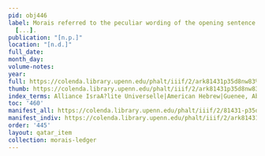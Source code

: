 ```yaml
---
pid: obj446
label: Morais referred to the peculiar wording of the opening sentence of the parasha
  [...].
publication: "[n.p.]"
location: "[n.d.]"
full_date:
month_day:
volume-notes:
year:
full: https://colenda.library.upenn.edu/phalt/iiif/2/ark81431p35d8nw83%2FSHA256E-s7529689--4346a1b0a878723adb8a892b98289b8e451380f638685a00f2573fe82b08cc23.jpeg/full/3500,/0/default.jpg
thumb: https://colenda.library.upenn.edu/phalt/iiif/2/ark81431p35d8nw83%2FSHA256E-s7529689--4346a1b0a878723adb8a892b98289b8e451380f638685a00f2573fe82b08cc23.jpeg/full/!200,200/0/default.jpg
index_terms: Alliance IsraA?lite Universelle|American Hebrew|Guenee, Abbott
toc: '460'
manifest_all: https://colenda.library.upenn.edu/phalt/iiif/2/81431-p35d8nw83/manifest
manifest_indiv: https://colenda.library.upenn.edu/phalt/iiif/2/ark81431p35d8nw83%2FSHA256E-s7529689--4346a1b0a878723adb8a892b98289b8e451380f638685a00f2573fe82b08cc23.jpeg
order: '445'
layout: qatar_item
collection: morais-ledger
---
```

